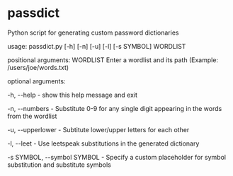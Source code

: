 # passdict

Python script for generating custom password dictionaries

usage: passdict.py [-h] [-n] [-u] [-l] [-s SYMBOL] WORDLIST

positional arguments:
  WORDLIST              Enter a wordlist and its path (Example: /users/joe/words.txt)

optional arguments:

  -h, --help            - show this help message and exit
  
  -n, --numbers         - Substitute 0-9 for any single digit appearing in the words from the wordlist
  
  -u, --upperlower      - Subtitute lower/upper letters for each other
  
  -l, --leet            - Use leetspeak substitutions in the generated dictionary
  
  -s SYMBOL, --symbol SYMBOL - Specify a custom placeholder for symbol substitution and substitute symbols
                        
